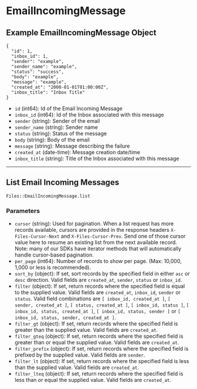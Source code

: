 # EmailIncomingMessage

## Example EmailIncomingMessage Object

```
{
  "id": 1,
  "inbox_id": 1,
  "sender": "example",
  "sender_name": "example",
  "status": "success",
  "body": "example",
  "message": "example",
  "created_at": "2000-01-01T01:00:00Z",
  "inbox_title": "Inbox Title"
}
```

* `id` (int64): Id of the Email Incoming Message
* `inbox_id` (int64): Id of the Inbox associated with this message
* `sender` (string): Sender of the email
* `sender_name` (string): Sender name
* `status` (string): Status of the message
* `body` (string): Body of the email
* `message` (string): Message describing the failure
* `created_at` (date-time): Message creation date/time
* `inbox_title` (string): Title of the Inbox associated with this message


---

## List Email Incoming Messages

```
Files::EmailIncomingMessage.list
```

### Parameters

* `cursor` (string): Used for pagination.  When a list request has more records available, cursors are provided in the response headers `X-Files-Cursor-Next` and `X-Files-Cursor-Prev`.  Send one of those cursor value here to resume an existing list from the next available record.  Note: many of our SDKs have iterator methods that will automatically handle cursor-based pagination.
* `per_page` (int64): Number of records to show per page.  (Max: 10,000, 1,000 or less is recommended).
* `sort_by` (object): If set, sort records by the specified field in either `asc` or `desc` direction. Valid fields are `created_at`, `sender`, `status` or `inbox_id`.
* `filter` (object): If set, return records where the specified field is equal to the supplied value. Valid fields are `created_at`, `inbox_id`, `sender` or `status`. Valid field combinations are `[ inbox_id, created_at ]`, `[ sender, created_at ]`, `[ status, created_at ]`, `[ inbox_id, status ]`, `[ inbox_id, status, created_at ]`, `[ inbox_id, status, sender ]` or `[ inbox_id, status, sender, created_at ]`.
* `filter_gt` (object): If set, return records where the specified field is greater than the supplied value. Valid fields are `created_at`.
* `filter_gteq` (object): If set, return records where the specified field is greater than or equal the supplied value. Valid fields are `created_at`.
* `filter_prefix` (object): If set, return records where the specified field is prefixed by the supplied value. Valid fields are `sender`.
* `filter_lt` (object): If set, return records where the specified field is less than the supplied value. Valid fields are `created_at`.
* `filter_lteq` (object): If set, return records where the specified field is less than or equal the supplied value. Valid fields are `created_at`.

